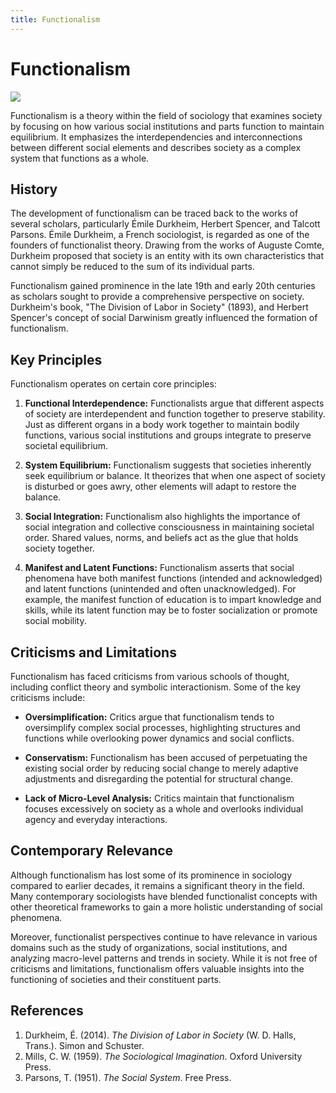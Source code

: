 ```yaml
---
title: Functionalism
---
```

# Functionalism

![](https://upload.wikimedia.org/wikipedia/commons/thumb/8/88/Condillac_Essai.jpg/220px-Condillac_Essai.jpg)

Functionalism is a theory within the field of sociology that examines society by focusing on how various social institutions and parts function to maintain equilibrium. It emphasizes the interdependencies and interconnections between different social elements and describes society as a complex system that functions as a whole.

## History

The development of functionalism can be traced back to the works of several scholars, particularly Émile Durkheim, Herbert Spencer, and Talcott Parsons. Émile Durkheim, a French sociologist, is regarded as one of the founders of functionalist theory. Drawing from the works of Auguste Comte, Durkheim proposed that society is an entity with its own characteristics that cannot simply be reduced to the sum of its individual parts.

Functionalism gained prominence in the late 19th and early 20th centuries as scholars sought to provide a comprehensive perspective on society. Durkheim's book, "The Division of Labor in Society" (1893), and Herbert Spencer's concept of social Darwinism greatly influenced the formation of functionalism.

## Key Principles

Functionalism operates on certain core principles:

1. **Functional Interdependence:** Functionalists argue that different aspects of society are interdependent and function together to preserve stability. Just as different organs in a body work together to maintain bodily functions, various social institutions and groups integrate to preserve societal equilibrium.

2. **System Equilibrium:** Functionalism suggests that societies inherently seek equilibrium or balance. It theorizes that when one aspect of society is disturbed or goes awry, other elements will adapt to restore the balance.

3. **Social Integration:** Functionalism also highlights the importance of social integration and collective consciousness in maintaining societal order. Shared values, norms, and beliefs act as the glue that holds society together.

4. **Manifest and Latent Functions:** Functionalism asserts that social phenomena have both manifest functions (intended and acknowledged) and latent functions (unintended and often unacknowledged). For example, the manifest function of education is to impart knowledge and skills, while its latent function may be to foster socialization or promote social mobility.

## Criticisms and Limitations

Functionalism has faced criticisms from various schools of thought, including conflict theory and symbolic interactionism. Some of the key criticisms include:

* **Oversimplification:** Critics argue that functionalism tends to oversimplify complex social processes, highlighting structures and functions while overlooking power dynamics and social conflicts.

* **Conservatism:** Functionalism has been accused of perpetuating the existing social order by reducing social change to merely adaptive adjustments and disregarding the potential for structural change.

* **Lack of Micro-Level Analysis:** Critics maintain that functionalism focuses excessively on society as a whole and overlooks individual agency and everyday interactions.

## Contemporary Relevance

Although functionalism has lost some of its prominence in sociology compared to earlier decades, it remains a significant theory in the field. Many contemporary sociologists have blended functionalist concepts with other theoretical frameworks to gain a more holistic understanding of social phenomena.

Moreover, functionalist perspectives continue to have relevance in various domains such as the study of organizations, social institutions, and analyzing macro-level patterns and trends in society. While it is not free of criticisms and limitations, functionalism offers valuable insights into the functioning of societies and their constituent parts.

## References

1. Durkheim, É. (2014). *The Division of Labor in Society* (W. D. Halls, Trans.). Simon and Schuster.
2. Mills, C. W. (1959). *The Sociological Imagination*. Oxford University Press.
3. Parsons, T. (1951). *The Social System*. Free Press.